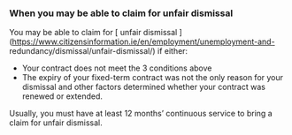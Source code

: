 ###  **When you may be able to claim for unfair dismissal**

You may be able to claim for [ unfair dismissal
](https://www.citizensinformation.ie/en/employment/unemployment-and-
redundancy/dismissal/unfair-dismissal/) if either:

  * Your contract does not meet the 3 conditions above 
  * The expiry of your fixed-term contract was not the only reason for your dismissal and other factors determined whether your contract was renewed or extended. 

Usually, you must have at least 12 months’ continuous service to bring a claim
for unfair dismissal.
